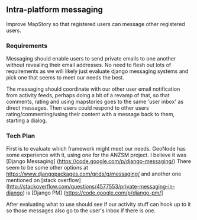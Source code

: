 ## Intra-platform messaging

Improve MapStory so that registered users can message other registered users. 

### Requirements

Messaging should enable users to send private emails to one another without revealing their email addresses.
No need to flesh out lots of requirements as we will likely just evaluate django messaging systems and pick
one that seems to meet our needs the best.

The messaging should coordinate with our other user email notification from activity feeds, perhaps doing a bit of a 
revamp of that, so that comments, rating and using mapstories goes to the same 'user inbox' as direct 
messages. Then users could respond to other users rating/commenting/using their content with a message
back to them, starting a dialog.

### Tech Plan

First is to evaluate which framework might meet our needs. GeoNode has some experience with it, using one
for the ANZSM project. I believe it was [Django Messaging] (https://code.google.com/p/django-messaging/) There seem to be some
other options at https://www.djangopackages.com/grids/g/messaging/ and another one mentioned on [stack overflow]
(http://stackoverflow.com/questions/4577553/private-messaging-in-django) is [Django PM] (https://code.google.com/p/django-pm/]

After evaluating what to use should see if our activity stuff can hook up to it so those messages also
go to the user's inbox if there is one.

